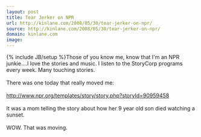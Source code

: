 ```yaml
---
layout: post
title: Tear Jerker on NPR
url: http://kinlane.com/2008/05/30/tear-jerker-on-npr/
source: http://kinlane.com/2008/05/30/tear-jerker-on-npr/
domain: kinlane.com
image: 
---
```

{% include JB/setup %}Those of you know me, know that I'm an NPR junkie....I love the stories and music.  I listen to the StoryCorp programs every week.  Many touching stories.<br /><br />There was one today that really moved me:<br /><a href="http://www.npr.org/templates/story/story.php?storyId=90959458"><br />http://www.npr.org/templates/story/story.php?storyId=90959458</a><br /><br />It was a mom telling the story about how her 9 year old son died watching  a sunset.<br /><br />WOW.  That was moving.